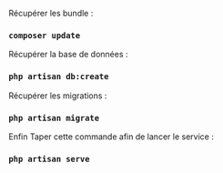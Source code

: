 Récupérer les bundle :
### `composer update`
    
    
Récupérer la base de données : 
### `php artisan db:create`

Récupérer les migrations : 
### `php artisan migrate`

Enfin Taper cette commande afin de lancer le service : 
### `php artisan serve`
